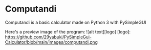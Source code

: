 # Computandi
Computandi is a basic calculator made on Python 3 with PySimpleGUI

Here's a preview image of the program:
![alt text][logo]
[logo]: https://github.com/29yabuki/PySimpleGui-Calculator/blob/main/images/computandi.png
